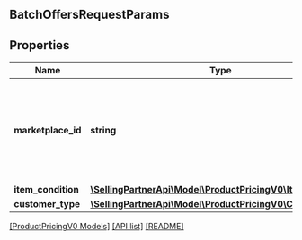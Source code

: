 ## BatchOffersRequestParams

## Properties

Name | Type | Description | Notes
------------ | ------------- | ------------- | -------------
**marketplace_id** | **string** | A marketplace identifier. Specifies the marketplace for which prices are returned. |
**item_condition** | [**\SellingPartnerApi\Model\ProductPricingV0\ItemCondition**](ItemCondition.md) |  |
**customer_type** | [**\SellingPartnerApi\Model\ProductPricingV0\CustomerType**](CustomerType.md) |  | [optional]

[[ProductPricingV0 Models]](../) [[API list]](../../Api) [[README]](../../../README.md)
